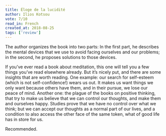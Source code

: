 ```yaml
---
title: Éloge de la lucidité
author: Ilios Kotsou
vote: 7/10
read_in: French
created_at: 2018-08-25
tags: ['review']
---
```


The author organizes the book into two parts: In the first part, he describes the mental devices that we use to avoid facing ourselves and our problems; in the second, he proposes solutions to those devices.

If you’ve ever read a book about meditation, this one will tell you a few things you’ve read elsewhere already. But it’s nicely put, and there are some insights that are worth reading. One example: our search for self-esteem (which is not self-confidence!) wears us out. It makes us want things we only want because others have them, and in their pursue, we lose our peace of mind. Another one: the plague of the books on positive thinking, that try to make us believe that we can control our thoughts, and make them and ourselves happy. Studies prove that we have no control over what we think; but we can accept our thoughts as a normal part of our lives, and a condition to also access the other face of the same token, what of good life has in store for us.

Recommended.

